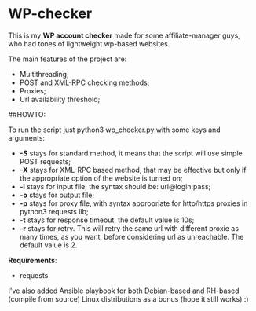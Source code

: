 # WP-checker

This is my **WP account checker** made for some affiliate-manager guys, who had tones of lightweight wp-based websites.

The main features of the project are:
- Multithreading;
- POST and XML-RPC checking methods;
- Proxies;
- Url availability threshold;

##HOWTO:

To run the script just python3 wp_checker.py with some keys and arguments:
- __-S__ stays for standard method, it means that the script will use simple POST requests;
- __-X__ stays for XML-RPC based method, that may be effective but only if the appropriate option of the website is turned on;
- __-i__ stays for input file, the syntax should be: url@login:pass;
- __-o__ stays for output file;
- __-p__ stays for proxy file, with syntax appropriate for http/https proxies in python3 requests lib;
- __-t__ stays for response timeout, the default value is 10s;
- __-r__ stays for retry. This will retry the same url with different proxie as many times, as you want, before considering url as unreachable. The default value is 2.

__Requirements__:
- requests

I've also added Ansible playbook for both Debian-based and RH-based (compile from source) Linux distributions as a bonus (hope it still works) :)


